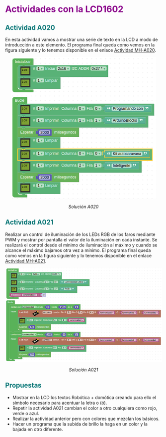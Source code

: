 # <FONT COLOR=#8B008B>Actividades con la LCD1602</font>

## <FONT COLOR=#007575>**Actividad A020**</font>
En esta actividad vamos a mostrar una serie de texto en la LCD a modo de introducción a este elemento. El programa final queda como vemos en la figura siguiente y lo tenemos disponible en el enlace [Actividad MH-A020](../programas/MH-A020.abp).

<center>

![Solución A020](../img/actividades/A020.png)

*Solución A020*

</center>

## <FONT COLOR=#007575>**Actividad A021**</font>
Realizar un control de iluminación de los LEDs RGB de los faros mediante PWM y mostrar por pantalla el valor de la iluminación en cada instante. Se realizará el control desde el mínimo de iluminación al máximo y cuando se alcance el máximo bajamos otra vez a mínimo. El programa final queda como vemos en la figura siguiente y lo tenemos disponible en el enlace [Actividad MH-A021](../programas/MH-A021.abp).

<center>

![Solución A021](../img/actividades/A021.png)

*Solución A021*

</center>

## <FONT COLOR=#007575>Propuestas</font>

* Mostrar en la LCD los textos Robótica + domótica creando para ello el símbolo necesario para acentuar la letra o (ó).
* Repetir la actividad A021 cambian el color a otro cualquiera como rojo, verde o azul.
* Realizar la actividad anterior pero con colores que mezclan los básicos.
* Hacer un programa que la subida de brillo la haga en un color y la bajada en otro diferente.
